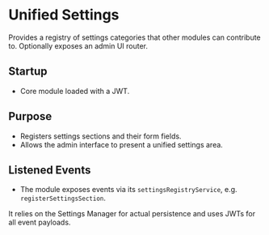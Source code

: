 # Unified Settings

Provides a registry of settings categories that other modules can contribute to. Optionally exposes an admin UI router.

## Startup
- Core module loaded with a JWT.

## Purpose
- Registers settings sections and their form fields.
- Allows the admin interface to present a unified settings area.

## Listened Events
- The module exposes events via its `settingsRegistryService`, e.g. `registerSettingsSection`.

It relies on the Settings Manager for actual persistence and uses JWTs for all event payloads.

